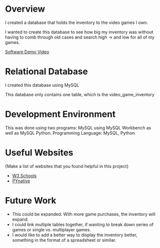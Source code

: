 # Overview

I created a database that holds the inventory to the video games I own. 

I wanted to create this database to see how big my inventory was without having to comb through old cases and search high ->
and low for all of my games.

[Software Demo Video](https://youtu.be/oTLVAZcJSOs)

# Relational Database

I created this database using MySQL

This database only contains one table, which is the video_game_inventory

# Development Environment

This was done using two programs: MySQL using MySQL Workbench as well as MySQL Python. 
Programming Language: MySQL, Python

# Useful Websites

{Make a list of websites that you found helpful in this project}
* [W3 Schools](https://www.w3schools.com/)
* [PYnative](https://pynative.com)

# Future Work

* This could be expanded. With more game purchases, the inventory will expand.
* I could link multiple tables together, if wanting to break down series of games or single vs. multiplayer games.
* I would like to add a better way to display the inventory better, something in the format of a spreadsheet or similar.